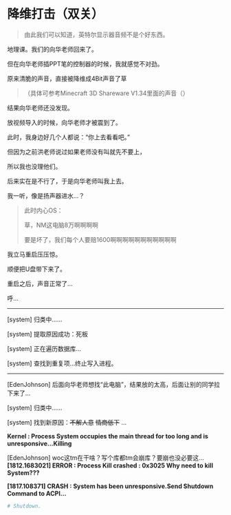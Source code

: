 # 降维打击（双关）

> 由此我们可以知道，英特尔显示器音频不是个好东西。

地理课。我们的向华老师回来了。

但在向华老师插PPT笔的控制器的时候，我就感觉不对劲。

原来清脆的声音，直接被降维成4Bit声音了草

> （具体可参考Minecraft 3D Shareware V1.34里面的声音（）

结果向华老师还没发现。

放视频导入的时候，向华老师才被震到了。

此时，我身边好几个人都说：“你上去看看吧。”

但因为之前洪老师说过如果老师没有叫就先不要上，

所以我也没理他们。

后来实在是不行了，于是向华老师叫我上去。

我一听，像是扬声器进水...？

> 此时内心OS：
>
> 草，NM这电脑8万啊啊啊啊
>
> 要是坏了，我们每个人要赔1600啊啊啊啊啊啊啊啊啊啊啊

我立马重启压压惊。

顺便把U盘带下来了。

重启之后，声音正常了...

呼...

---

[system] 归类中......

[system] 提取原因成功：死板

[system] 正在遍历数据库...

[system] 查找到重复项...终止写入进程。

---

[EdenJohnson] 后面向华老师想找“此电脑”，结果放的太高，后面让别的同学拉下来了...

[system] 归类中......

[system] 找到新原因：~~不解人意~~ ~~情商低下~~ ...

**Kernel : Process System occupies the main thread for too long and is unresponsive...Killing**

[EdenJohnson] woc这tm在干啥？写个库都tm会崩库？要崩也没必要这...**[1812.1683021] ERROR : Process Kill crashed : 0x3025 Why need to kill System???**

**[1817.108371] CRASH : System has been unresponsive.Send Shutdown Command to ACPI...**

```bash
# Shutdown.
```

